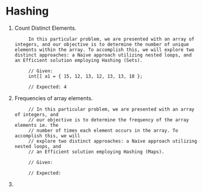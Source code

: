 # Hashing

1. Count Distinct Elements.

			In this particular problem, we are presented with an array of integers, and our objective is to determine the number of unique elements within the array. To accomplish this, we will explore two distinct approaches: a Naive approach utilizing nested loops, and an Efficient solution employing Hashing (Sets).
			
			// Given:
			int[] a1 = { 15, 12, 13, 12, 13, 13, 18 };
			
			// Expected: 4

2. Frequencies of array elements.

			// In this particular problem, we are presented with an array of integers, and
			// our objective is to determine the frequency of the array elements ie. the
			// number of times each element occurs in the array. To accomplish this, we will
			// explore two distinct approaches: a Naive approach utilizing nested loops, and
			// an Efficient solution employing Hashing (Maps).
			
			// Given:
			
			// Expected:

3. 
